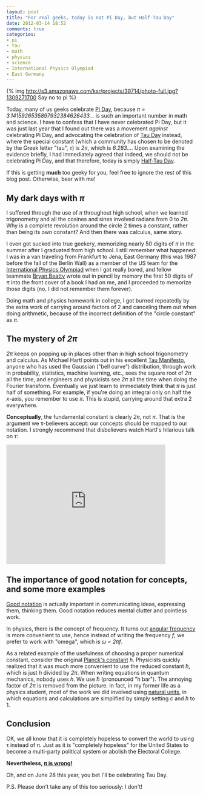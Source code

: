 ```yaml
---
layout: post
title: "For real geeks, today is not Pi Day, but Half-Tau Day"
date: 2012-03-14 18:52
comments: true
categories: 
- pi
- tau
- math
- physics
- science
- International Physics Olympiad
- East Germany
---
```

{% img http://s3.amazonaws.com/ksr/projects/39714/photo-full.jpg?1309271700 Say no to pi %}

Today, many of us geeks celebrate [Pi Day](http://piday.org/), because *π = 3.1415926535897932384626433...* is such an important number in math and science. I have to confess that I have never celebrated Pi Day, but it was just last year that I found out there was a movement *against* celebrating Pi Day, and advocating the celebration of [Tau Day](http://tauday.com/) instead, where the special constant (which a community has chosen to be denoted by the Greek letter "tau", *τ*) is *2π*, which is *6.283...*. Upon examining the evidence briefly, I had immediately agreed that indeed, we should not be celebrating Pi Day, and that therefore, today is simply [Half-Tau Day](http://halftauday.com/).

If this is getting **much** too geeky for you, feel free to ignore the rest of this blog post. Otherwise, bear with me!

<!--more-->

## My dark days with *π*

I suffered through the use of *π* throughout high school, when we learned trigonometry and all the cosines and sines involved radians from 0 to *2π*. Why is a complete revolution around the circle 2 times a constant, rather than being its own constant? And then there was calculus, same story.

I even got sucked into true geekery, memorizing nearly 50 digits of *π* in the summer after I graduated from high school. I still remember what happened: I was in a van traveling from Frankfurt to Jena, East Germany (this was 1987 before the fall of the Berlin Wall) as a member of the US team for the [International Physics Olympiad](http://en.wikipedia.org/wiki/International_Physics_Olympiad) when I got really bored, and fellow teammate [Bryan Beatty](http://www.linkedin.com/pub/bryan-beatty/13/497/581) wrote out in pencil by memory the first 50 digits of *π* into the front cover of a book I had on me, and I proceeded to memorize those digits (no, I did not remember them forever).

Doing math and physics homework in college, I got burned repeatedly by the extra work of carrying around factors of 2 and canceling them out when doing arithmetic, because of the incorrect definition of the "circle constant" as *π*.

## The mystery of *2π*

*2π* keeps on popping up in places other than in high school trigonometry and calculus. As Michael Hartl points out in his excellent [Tau Manifesto](http://tauday.com/tau-manifesto), anyone who has used the Gaussian ("bell curve") distribution, through work in probability, statistics, machine learning, etc., sees the square root of *2π* all the time, and engineers and physicists see *2π* all the time when doing the Fourier transform. Eventually we just learn to immediately think that *π* is just half of something. For example, if you're doing an integral only on half the *x*-axis, you remember to use *π*. This is stupid, carrying around that extra 2 everywhere.

**Conceptually**, the fundamental constant is clearly *2π*, not *π*. That is the argument we **τ**-believers accept: our concepts should be mapped to our notation. I strongly recommend that disbelievers watch Hartl's hilarious talk on *τ*:

<iframe width="420" height="315" src="http://www.youtube.com/embed/H69YH5TnNXI" frameborder="0" allowfullscreen></iframe>

## The importance of good notation for concepts, and some more examples

[Good notation](http://terrytao.wordpress.com/advice-on-writing-papers/use-good-notation/) is actually important in communicating ideas, expressing them, thinking them. Good notation reduces mental clutter and pointless work.

In physics, there is the concept of frequency. It turns out [angular frequency](http://en.wikipedia.org/wiki/Angular_frequency) is more convenient to use, hence instead of writing the frequency *f*, we prefer to work with "omega", which is *ω = 2πf*.

As a related example of the usefulness of choosing a proper numerical constant, consider the original [Planck's constant](http://en.wikipedia.org/wiki/Planck_constant) *h*. Physicists quickly realized that it was much more convenient to use the reduced constant *ħ*, which is just *h* divided by *2π*. When writing equations in quantum mechanics, nobody uses *h*. We use *ħ* (pronounced "h bar"). The annoying factor of *2π* is removed from the picture. In fact, in my former life as a physics student, most of the work we did involved using [natural units](http://en.wikipedia.org/wiki/Natural_units), in which equations and calculations are simplified by simply setting *c* and *ħ* to 1.

## Conclusion

OK, we all know that it is completely hopeless to convert the world to using τ instead of π. Just as it is "completely hopeless" for the United States to become a multi-party political system or abolish the Electoral College.

**Nevertheless, [π is wrong!](http://www.math.utah.edu/~palais/pi.html)**

Oh, and on June 28 this year, you bet I'll be celebrating Tau Day.

P.S. Please don't take any of this too seriously: I don't!
